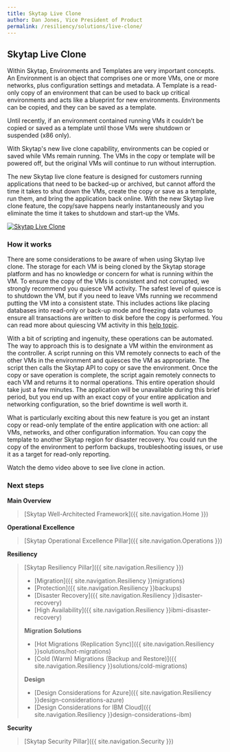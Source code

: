 ```yaml
---
title: Skytap Live Clone
author: Dan Jones, Vice President of Product
permalink: /resiliency/solutions/live-clone/
---
```


## Skytap Live Clone

<span style="font-weight: 400;">Within Skytap, Environments and Templates are very important concepts. An Environment is an object that comprises one or more VMs, one or more networks, plus configuration settings and metadata. A Template is a read-only copy of an environment that can be used to back up critical environments and acts like a blueprint for new environments. Environments can be copied, and they can be saved as a template. </span>

<span style="font-weight: 400;">Until recently, if an environment contained running VMs it couldn’t be copied or saved as a template until those VMs were shutdown or suspended (x86 only). </span>

<span style="font-weight: 400;">With Skytap's new live clone capability, environments can be copied or saved while VMs remain running. The VMs in the copy or template will be powered off, but the original VMs will continue to run without interruption. </span>

<span style="font-weight: 400;">The new Skytap live clone feature is designed for customers running applications that need to be backed-up or archived, but cannot afford the time it takes to shut down the VMs, create the copy or save as a template, run them, and bring the application back online. With the new Skytap live clone feature, the copy/save happens nearly instantaneously and you eliminate the time it takes to shutdown and start-up the VMs. </span>

[![Skytap Live Clone](https://res.cloudinary.com/marcomontalbano/image/upload/v1639616907/video_to_markdown/images/vimeo--641622590-c05b58ac6eb4c4700831b2b3070cd403.jpg)](https://vimeo.com/641622590 "Skytap Live Clone")


### How it works
There are some considerations to be aware of when using Skytap live clone. The storage for each VM is being cloned by the Skytap storage platform and has no knowledge or concern for what is running within the VM. To ensure the copy of the VMs is consistent and not corrupted, we strongly recommend you quiesce VM activity. The safest level of quiesce is to shutdown the VM, but if you need to leave VMs running we recommend putting the VM into a consistent state. This includes actions like placing databases into read-only or back-up mode and freezing data volumes to ensure all transactions are written to disk before the copy is performed. You can read more about quiescing VM activity in this <a href="https://help.skytap.com/quiescing-vm-activity.html" target="_blank">help topic</a>.

<span style="font-weight: 400;">With a bit of scripting and ingenuity, these operations can be automated. The way to approach this is to designate a VM within the environment as the controller. A script running on this VM remotely connects to each of the other VMs in the environment and quiesces the VM as appropriate. The script then calls the Skytap API to copy or save the environment. Once the copy or save operation is complete, the script again remotely connects to each VM and returns it to normal operations. This entire operation should take just a few minutes. The application will be unavailable during this brief period, but you end up with an exact copy of your entire application and networking configuration, so the brief downtime is well worth it.</span>

<span style="font-weight: 400;">What is particularly exciting about this new feature is you get an instant copy or read-only template of the entire application with one action: all VMs, networks, and other configuration information. You can copy the template to another Skytap region for disaster recovery. You could run the copy of the environment to perform backups, troubleshooting issues, or use it as a target for read-only reporting.</span>

Watch the demo video above to see live clone in action.

### Next steps


**Main Overview**
> [Skytap Well-Architected Framework]({{ site.navigation.Home }})

**Operational Excellence**
> [Skytap Operational Excellence Pillar]({{ site.navigation.Operations }})

**Resiliency**
> [Skytap Resiliency Pillar]({{ site.navigation.Resiliency }})
> * [Migration]({{ site.navigation.Resiliency }}migrations)
> * [Protection]({{ site.navigation.Resiliency }}backups)
> * [Disaster Recovery]({{ site.navigation.Resiliency }}disaster-recovery)
> * [High Availability]({{ site.navigation.Resiliency }}ibmi-disaster-recovery)
>
> **Migration Solutions**
> * [Hot Migrations (Replication Sync)]({{ site.navigation.Resiliency }}solutions/hot-migrations)
> * [Cold (Warm) Migrations (Backup and Restore)]({{ site.navigation.Resiliency }}solutions/cold-migrations)
>
> **Design**
> * [Design Considerations for Azure]({{ site.navigation.Resiliency }}design-considerations-azure)
> * [Design Considerations for IBM Cloud]({{ site.navigation.Resiliency }}design-considerations-ibm)

**Security**
> [Skytap Security Pillar]({{ site.navigation.Security }})
